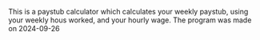 This is a paystub calculator which calculates your weekly paystub, using your weekly hous worked, and your hourly wage.
The program was made on 2024-09-26
